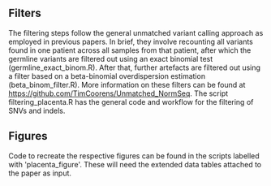 ## Filters

The filtering steps follow the general unmatched variant calling approach as employed in previous papers. In brief, they involve recounting all variants found in one patient across all samples from that patient, after which the germline variants are filtered out using an exact binomial test (germline_exact_binom.R). After that, further artefacts are filtered out using a filter based on a beta-binomial overdispersion estimation (beta_binom_filter.R). More information on these filters can be found at https://github.com/TimCoorens/Unmatched_NormSeq. The script filtering_placenta.R has the general code and workflow for the filtering of SNVs and indels.

## Figures
Code to recreate the respective figures can be found in the scripts labelled with 'placenta_figure'. These will need the extended data tables attached to the paper as input.
